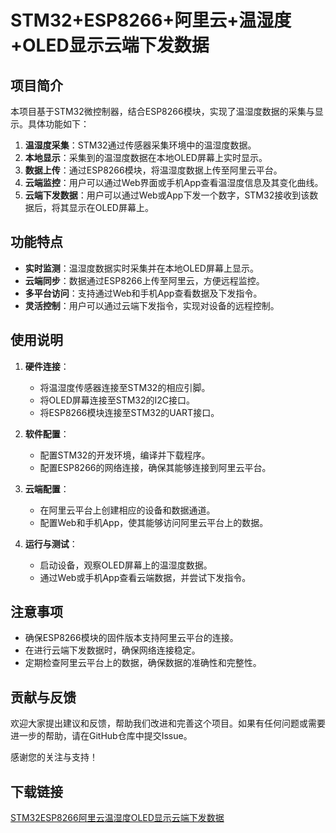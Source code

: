 # STM32+ESP8266+阿里云+温湿度+OLED显示云端下发数据

## 项目简介

本项目基于STM32微控制器，结合ESP8266模块，实现了温湿度数据的采集与显示。具体功能如下：

1. **温湿度采集**：STM32通过传感器采集环境中的温湿度数据。
2. **本地显示**：采集到的温湿度数据在本地OLED屏幕上实时显示。
3. **数据上传**：通过ESP8266模块，将温湿度数据上传至阿里云平台。
4. **云端监控**：用户可以通过Web界面或手机App查看温湿度信息及其变化曲线。
5. **云端下发数据**：用户可以通过Web或App下发一个数字，STM32接收到该数据后，将其显示在OLED屏幕上。

## 功能特点

- **实时监测**：温湿度数据实时采集并在本地OLED屏幕上显示。
- **云端同步**：数据通过ESP8266上传至阿里云，方便远程监控。
- **多平台访问**：支持通过Web和手机App查看数据及下发指令。
- **灵活控制**：用户可以通过云端下发指令，实现对设备的远程控制。

## 使用说明

1. **硬件连接**：
   - 将温湿度传感器连接至STM32的相应引脚。
   - 将OLED屏幕连接至STM32的I2C接口。
   - 将ESP8266模块连接至STM32的UART接口。

2. **软件配置**：
   - 配置STM32的开发环境，编译并下载程序。
   - 配置ESP8266的网络连接，确保其能够连接到阿里云平台。

3. **云端配置**：
   - 在阿里云平台上创建相应的设备和数据通道。
   - 配置Web和手机App，使其能够访问阿里云平台上的数据。

4. **运行与测试**：
   - 启动设备，观察OLED屏幕上的温湿度数据。
   - 通过Web或手机App查看云端数据，并尝试下发指令。

## 注意事项

- 确保ESP8266模块的固件版本支持阿里云平台的连接。
- 在进行云端下发数据时，确保网络连接稳定。
- 定期检查阿里云平台上的数据，确保数据的准确性和完整性。

## 贡献与反馈

欢迎大家提出建议和反馈，帮助我们改进和完善这个项目。如果有任何问题或需要进一步的帮助，请在GitHub仓库中提交Issue。

感谢您的关注与支持！

## 下载链接

[STM32ESP8266阿里云温湿度OLED显示云端下发数据](https://pan.quark.cn/s/ab36d7dc0fcd)
